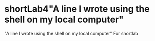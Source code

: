 # shortLab4"A line I wrote using the shell on my local computer" 
"A line I wrote using the shell on my local computer" 
For shortlab
